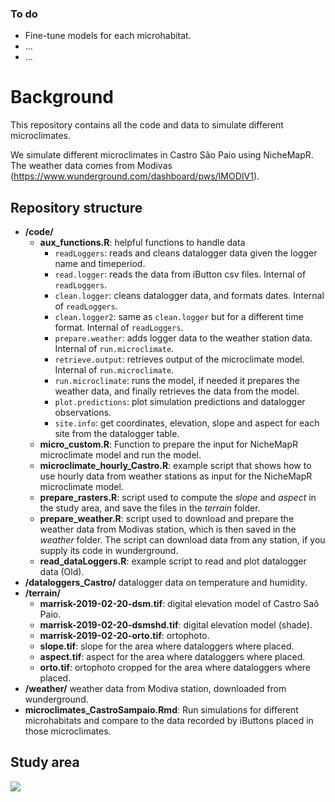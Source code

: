 
### To do

  - Fine-tune models for each microhabitat.
  - …
  - …

# Background

This repository contains all the code and data to simulate different
microclimates.

We simulate different microclimates in Castro São Paio using NicheMapR.
The weather data comes from Modivas
(<https://www.wunderground.com/dashboard/pws/IMODIV1>).

## Repository structure

  - **/code/**
      - **aux\_functions.R**: helpful functions to handle data
          - `readLoggers`: reads and cleans datalogger data given the
            logger name and timeperiod.
          - `read.logger`: reads the data from iButton csv files.
            Internal of `readLoggers`.
          - `clean.logger`: cleans datalogger data, and formats dates.
            Internal of `readLoggers`.
          - `clean.logger2`: same as `clean.logger` but for a different
            time format. Internal of `readLoggers`.
          - `prepare.weather`: adds logger data to the weather station
            data. Internal of `run.microclimate`.
          - `retrieve.output`: retrieves output of the microclimate
            model. Internal of `run.microclimate`.
          - `run.microclimate`: runs the model, if needed it prepares
            the weather data, and finally retrieves the data from the
            model.
          - `plot.predictions`: plot simulation predictions and
            datalogger observations.
          - `site.info`: get coordinates, elevation, slope and aspect
            for each site from the datalogger table.
      - **micro\_custom.R**: Function to prepare the input for NicheMapR
        microclimate model and run the model.
      - **microclimate\_hourly\_Castro.R**: example script that shows
        how to use hourly data from weather stations as input for the
        NicheMapR microclimate model.
      - **prepare\_rasters.R**: script used to compute the *slope* and
        *aspect* in the study area, and save the files in the *terrain*
        folder.
      - **prepare\_weather.R**: script used to download and prepare the
        weather data from Modivas station, which is then saved in the
        *weather* folder. The script can download data from any station,
        if you supply its code in wunderground.
      - **read\_dataLoggers.R**: example script to read and plot
        datalogger data (Old).
  - **/dataloggers\_Castro/** datalogger data on temperature and
    humidity.
  - **/terrain/**
      - **marrisk-2019-02-20-dsm.tif**: digital elevation model of
        Castro Saõ Paio.
      - **marrisk-2019-02-20-dsmshd.tif**: digital elevation model
        (shade).
      - **marrisk-2019-02-20-orto.tif**: ortophoto.
      - **slope.tif**: slope for the area where dataloggers where
        placed.
      - **aspect.tif**: aspect for the area where dataloggers where
        placed.
      - **orto.tif**: ortophoto cropped for the area where dataloggers
        where placed.
  - **/weather/** weather data from Modiva station, downloaded from
    wunderground.
  - **microclimates\_CastroSampaio.Rmd**: Run simulations for different
    microhabitats and compare to the data recorded by iButtons placed in
    those microclimates.

## Study area

![](README_files/figure-gfm/unnamed-chunk-1-1.png)<!-- -->
